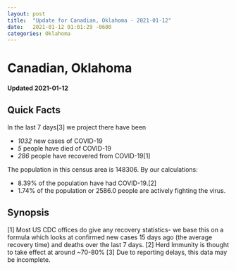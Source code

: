 ```yaml
---
layout: post
title:  "Update for Canadian, Oklahoma - 2021-01-12"
date:   2021-01-12 01:01:29 -0600
categories: Oklahoma
---
```


# Canadian, Oklahoma
#### Updated 2021-01-12

## Quick Facts

In the last 7 days[3] we project there have been
- *1032* new cases of COVID-19
- *5* people have died of COVID-19
- *286* people have recovered from COVID-19[1]

The population in this census area is 148306. By our calculations:
- 8.39% of the population have had COVID-19.[2]
- 1.74% of the population or 2586.0 people are actively fighting the virus.

## Synopsis




[1] Most US CDC offices do give any recovery statistics- we base this on a formula which looks at confirmed new cases
15 days ago (the average recovery time) and deaths over the last 7 days.
[2] Herd Immunity is thought to take effect at around ~70-80%
[3] Due to reporting delays, this data may be incomplete. 
    